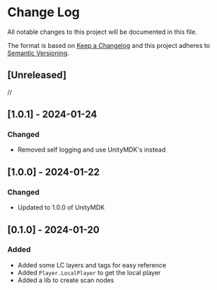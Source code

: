 # Change Log
All notable changes to this project will be documented in this file.

The format is based on [Keep a Changelog](http://keepachangelog.com/)
and this project adheres to [Semantic Versioning](http://semver.org/).

## [Unreleased]

//

## [1.0.1] - 2024-01-24

### Changed
- Removed self logging and use UnityMDK's instead

## [1.0.0] - 2024-01-22

### Changed
- Updated to 1.0.0 of UnityMDK

## [0.1.0] - 2024-01-20

### Added
- Added some LC layers and tags for easy reference
- Added ``Player.LocalPlayer`` to get the local player
- Added a lib to create scan nodes